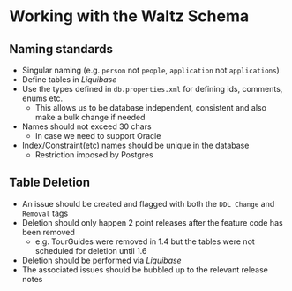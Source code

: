 # Working with the Waltz Schema

## Naming standards

- Singular naming (e.g. `person` not `people`, `application` not `applications`)
- Define tables in _Liquibase_
- Use the types defined in `db.properties.xml` for defining ids, comments, enums etc.  
  - This allows us to be database independent, consistent and also make a bulk change if needed
- Names should not exceed 30 chars
  - In case we need to support Oracle
- Index/Constraint(etc) names should be unique in the database
  - Restriction imposed by Postgres


## Table Deletion
 
- An issue should be created and flagged with both the `DDL Change` and `Removal` tags
- Deletion should only happen 2 point releases after the feature code has been removed
  - e.g. TourGuides were removed in 1.4 but the tables were not scheduled for deletion until 1.6
- Deletion should be performed via _Liquibase_
- The associated issues should be bubbled up to the relevant release notes


